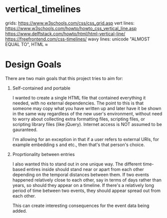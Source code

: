 # vertical_timelines

grids: https://www.w3schools.com/css/css_grid.asp
vert lines: https://www.w3schools.com/howto/howto_css_vertical_line.asp
            https://www.delftstack.com/howto/html/html-vertical-line/
            https://freefrontend.com/css-timelines/
wavy lines: unicode "ALMOST EQUAL TO", HTML &asymp;

# Design Goals

There are two main goals that this project tries to aim for:

1. Self-contained and portable
   
   I wanted to create a single HTML file that contained everything it needed, with no external dependencies. The point to this is that someone may copy what you have written up and later have it be shown in the same way regardless of the new user's environment, without need to worry about collecting extra formatting files, scripting files, or scripting library files (like jQuery). Internet access is NOT assumed to be gauranteed.

    I'm allowing for an exception in that if a user refers to external URIs, for example embedding <img>s and etc., then that's that person's choice.
   
3. Proprtionality between entries

    I also wanted this to stand out in one unique way. The different time-based entires inside should stand near or apart from each other depending on the temporal distances between them. If two events happened relatively close to each other, say in terms of days rather than years, so should they appear on a timeline. If there's a relatively long period of time between two events, they should appear spread out from each other.

   This can create interesting consequences for the event data being added.



   
